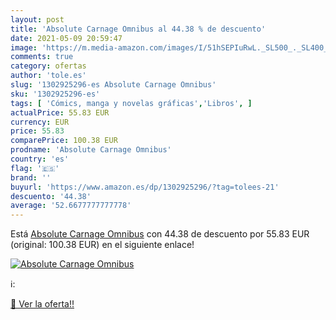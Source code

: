 ```yaml
---
layout: post
title: 'Absolute Carnage Omnibus al 44.38 % de descuento'
date: 2021-05-09 20:59:47
image: 'https://m.media-amazon.com/images/I/51hSEPIuRwL._SL500_._SL400_.jpg'
comments: true
category: ofertas
author: 'tole.es'
slug: '1302925296-es Absolute Carnage Omnibus'
sku: '1302925296-es'
tags: [ 'Cómics, manga y novelas gráficas','Libros', ]
actualPrice: 55.83 EUR
currency: EUR
price: 55.83
comparePrice: 100.38 EUR
prodname: 'Absolute Carnage Omnibus'
country: 'es'
flag: '🇪🇸'
brand: ''
buyurl: 'https://www.amazon.es/dp/1302925296/?tag=tolees-21'
descuento: '44.38'
average: '52.6677777777778'
---
```


Está [Absolute Carnage Omnibus](https://www.amazon.es/dp/1302925296/?tag=tolees-21) con 44.38 de descuento por 55.83 EUR (original: 100.38 EUR) en el siguiente enlace!

[![Absolute Carnage Omnibus](https://m.media-amazon.com/images/I/51hSEPIuRwL._SL500_._SL400_.jpg)](https://www.amazon.es/dp/1302925296/?tag=tolees-21)

ℹ️:


[🛒 Ver la oferta!!](https://www.amazon.es/dp/1302925296/?tag=tolees-21)
